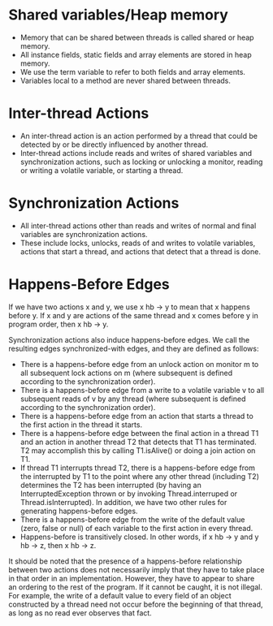 # Shared variables/Heap memory
- Memory that can be shared between threads is called shared or heap memory.
- All instance fields, static fields and array elements are stored in heap memory. 
- We use the term variable to refer to both fields and array elements. 
- Variables local to a method are never shared between threads.

# Inter-thread Actions
- An inter-thread action is an action performed by a thread that could be detected by or be directly influenced by another thread. 
- Inter-thread actions include reads and writes of shared variables and synchronization actions, such as locking or unlocking a monitor, reading or writing a volatile variable, or starting a thread.

# Synchronization Actions
- All inter-thread actions other than reads and writes of normal and final variables are synchronization actions. 
- These include locks, unlocks, reads of and writes to volatile variables, actions that start a thread, and actions that detect that a thread is done.

# Happens-Before Edges
If we have two actions x and y, we use x hb → y to mean that x happens before y. If x and y are actions of the same thread and x comes before y in program order, then x hb → y. 

Synchronization actions also induce happens-before edges. We call the resulting edges synchronized-with edges, and they are defined as follows:
- There is a happens-before edge from an unlock action on monitor m to all subsequent lock actions on m (where subsequent is defined according to the synchronization order). 
- There is a happens-before edge from a write to a volatile variable v to all subsequent reads of v by any thread (where subsequent is defined according to the synchronization order). 
- There is a happens-before edge from an action that starts a thread to the first action in the thread it starts. 
- There is a happens-before edge between the final action in a thread T1 and an action in another thread T2 that detects that T1 has terminated. T2 may accomplish this by calling T1.isAlive() or doing a join action on T1. 
- If thread T1 interrupts thread T2, there is a happens-before edge from the interrupted by T1 to the point where any other thread (including T2) determines the T2 has been interrupted (by having an InterruptedException thrown or by invoking Thread.interruped or Thread.isInterrupted). 
In addition, we have two other rules for generating happens-before edges. 
- There is a happens-before edge from the write of the default value (zero, false or null) of each variable to the first action in every thread. 
- Happens-before is transitively closed. In other words, if x hb → y and y hb → z, then x hb → z.


It should be noted that the presence of a happens-before relationship between two actions does not necessarily imply that they have to take place in that order in an implementation.
However, they have to appear to share an ordering to the rest of the program. If it cannot be caught, it is not illegal. For example, the write of a default value to every field of an object constructed by a thread need not occur before the beginning of that thread, as long as no read ever observes that fact.
